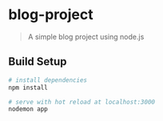 # blog-project

> A simple blog project using node.js

## Build Setup

``` bash
# install dependencies
npm install

# serve with hot reload at localhost:3000
nodemon app
```
